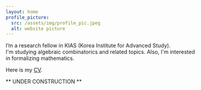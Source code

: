 ```yaml
---
layout: home
profile_picture:
  src: /assets/img/profile_pic.jpeg
  alt: website picture
---
```


<p>
  I’m a research fellow in KIAS (Korea Institute for Advanced Study). </br>
  I'm studying algebraic combinatorics and related topics.
  Also, I'm interested in formalizing mathematics.
</p>

<p>
  Here is my <a href="/CV/CV_Hwang.pdf">CV</a>.
  <!-- <a href="https://github.com/eliottvincent/bay">GitHub</a>. -->
</p>

<p>
  ** UNDER CONSTRUCTION **
</p>
